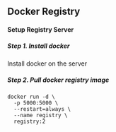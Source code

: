 ## Docker Registry 

#### Setup Registry Server

##### Step 1. Install docker

Install docker on the server

##### Step 2. Pull docker registry image

```
docker run -d \
  -p 5000:5000 \
  --restart=always \
  --name registry \
  registry:2
```

